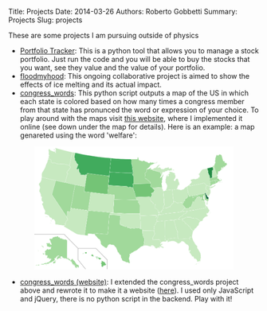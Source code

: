 Title: Projects
Date: 2014-03-26
Authors: Roberto Gobbetti
Summary: Projects
Slug: projects

These are some projects I am pursuing outside of physics

* [Portfolio Tracker](http://gobboph.github.io/Portfolio_Tracker/): This is a python tool that allows you to manage a stock portfolio. Just run the code and you will be able to buy the stocks that you want, see they value and the value of your portfolio.
* [floodmyhood](http://gobboph.github.io/floodmyhood/): This ongoing collaborative project is aimed to show the effects of ice melting and its actual impact.
* [congress_words](https://github.com/gobboph/congress_words): This python script outputs a map of the US in which each state is colored based on how many times a congress member from that state has pronunced the word or expression of your choice. To play around with the maps visit [this website](http://gobboph.github.io/congress_words/), where I implemented it online (see down under the map for details). Here is an example: a map genareted using the word 'welfare':

<center><img src="../images/welfare.png" alt="welfare map" style="width: 400px;"/></center>
<!--![alt text](../images/welfare.png "welfare map" )-->
<!--{% img img-thumbnail float-left /images/welfare.png 450 %}-->

* [congress_words (website)](https://github.com/gobboph/congress_words/tree/gh-pages): I extended the congress_words project above and rewrote it to make it a website ([here](http://gobboph.github.io/congress_words/)). I used only JavaScript and jQuery, there is no python script in the backend. Play with it!